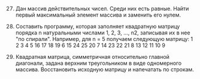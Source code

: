 27. Дан массив действительных чисел. Среди них есть равные. Найти первый максимальный элемент массива и заменить его нулем.






97. Составить программу, которая заполняет квадратную матрицу порядка n натуральными числами 1, 2, 3, ..., n2, записывая их в нее "по спирали". Например, для n = 5 получаем следующую матрицу:
1	  2	  3	  4   5
16	17	18	19	6
15	24	25	20	7
14	23	22	21	8
13	12	11	10	9






121. Квадратная матрица, симметричная относительно главной диагонали, задана верхним треугольником в виде одномерного массива. Восстановить исходную матрицу и напечатать по строкам.

